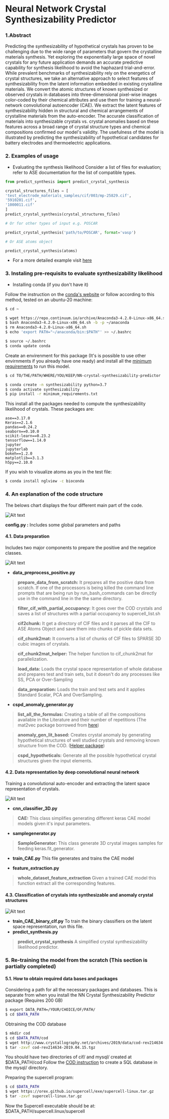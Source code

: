 # Neural Network Crystal Synthesizability Predictor

### 1.Abstract
Predicting the synthesizability of hypothetical crystals has proven to be challenging due to the wide range of parameters that govern the crystalline materials synthesis. Yet exploring the exponentially large space of novel crystals for any future application demands an accurate predictive capability for synthesis likelihood to avoid the haphazard trial-and-error. While prevalent benchmarks of synthesizability rely on the energetics of crystal structures, we take an alternative approach to select features of synthesizability from the latent information embedded in existing crystalline materials. We convert the atomic structures of known synthesized or observed crystals in databases into three-dimensional pixel-wise images color-coded by their chemical attributes and use them for training a neural-network convolutional autoencoder (CAE). We extract the latent features of synthesizability hidden in structural and chemical arrangements of crystalline materials from the auto-encoder. The accurate classification of materials into synthesizable crystals vs. crystal anomalies based on these features across a broad range of crystal structure types and chemical compositions confirmed our model's validity. The usefulness of the model is illustrated by predicting the synthesizability of hypothetical candidates for battery electrodes and thermoelectric applications.

### 2. Examples of usage
*	Evaluating the synthesis likelihood
Consider a list of files for evaluation; refer to ASE documentation for the list of compatible types.
```python
from predict_synthesis import predict_crystal_synthesis

crystal_structures_files = [
'test_electrode_materials_samples/cif/003/mp-25829.cif',
'5910201.cif',
'1000011.cif'
]
predict_crystal_synthesis(crystal_structures_files)

# Or for other types of input e.g. POSCAR

predict_crystal_synthesis('path/to/POSCAR', format='vasp')

# Or ASE atoms object

predict_crystal_synthesis(atoms)
```
* For a more detailed example visit [here](testing_synthesizability_predictor.ipynb)


### 3. Instaling pre-requisits to evaluate synthesizability likelihood
* Installing conda (if you don't have it)

Follow the instruction on the [conda's website](https://docs.conda.io/projects/conda/en/latest/user-guide/install/) or follow according to this method, tested on an ubuntu-20 machine:
```bash
$ cd ~

$ wget https://repo.continuum.io/archive/Anaconda3-4.2.0-Linux-x86_64.sh
$ bash Anaconda3-4.2.0-Linux-x86_64.sh -b -p ~/anaconda
$ rm Anaconda3-4.2.0-Linux-x86_64.sh
$ echo 'export PATH="~/anaconda/bin:$PATH"' >> ~/.bashrc 

$ source ~/.bashrc
$ conda update conda
```
Create an envirenment for this package (It's is possible to use other envirnments if you already have one ready) and install all the [minimum requirements](minimum_requirements.txt) to run this model.

```bash
$ cd TO/THE/PATH/WHERE/YOU/KEEP/NN-crystal-synthesizability-predictor

$ conda create -n synthesizability python=3.7
$ conda activate synthesizability
$ pip install -r minimum_requirements.txt
```
This install all the packages needed to compute the synthesizability likelihood of crystals. These packages are:

```
ase==3.17.0
Keras==2.1.6
pandas==0.24.2
seaborn==0.10.0
scikit-learn==0.23.2
tensorflow==1.14.0
jupyter
jupyterlab
bokeh==1.2.0
matplotlib==3.1.3
h5py==2.10.0
```
If you wish to visualize atoms as you in the test file:
```bash
$ conda install nglview -c bioconda
```

### 4. An explanation of the code structure
The belows chart displays the four different main part of the code. 

![Alt text](images/model_major_steps.png)

**config.py :** Includes some global parameters and paths
#### 4.1. Data preparation 
Includes two major components to prepare the positive and the negatice classes.

![Alt text](images/data_preparation.png)

* __data_preprocess_positive.py__
> **prepare_data_from_scratch:** It prepares all the positive data from scratch. If one of the processors is being killed the command line prompts
    that are being run by run_bash_commands can be directly use in the command line in the the same directory.
    
> **filter_cif_with_partial_occupancy:** It goes over the COD crystals and saves a list of structures with a partial occupancy to supercell_list.sh
    
> **cif2chunk:** It get a directory of CIF files and it parses all the CIF to ASE Atoms Object and save them
    into chunks of pickle data sets.
    
> **cif_chunk2mat:** It converts a list of chunks of CIF files to SPARSE 3D cubic images of crystals.

> **cif_chunk2mat_helper:** The helper function to cif_chunk2mat for parallelization.

> **load_data:** Loads the crystal space representation of whole database and prepares test and train sets, but it doesn't do
    any processes like SS, PCA or Over-Sampling

> **data_preparation:** Loads the train and test sets and it applies Standard Scalar, PCA and OverSampling.

* __cspd_anomaly_generator.py__
> **list_all_the_formulas:** Creating a table of all the compositions available in the Literature and their number of repetitions
    (The mat2vec package borrowed from [here](https://github.com/materialsintelligence/mat2vec))
    
> **anomaly_gen_lit_based:** Creates crystal anomaly by generating hypothetical structures of well studied crystals and removing known structure
    from the COD. ([Helper package](https://github.com/SUNCAT-Center/AtomicStructureGenerator))
    
> **cspd_hypotheticals:** Generate all the possible hypothetical crystal structures given the input elements. 

#### 4.2. Data representation by deep convolutional neural network
Training a convolutional auto-encoder and extracting the latent space representation of crystals. 

![Alt text](images/cae_representation.png)
* __cnn_classifier_3D.py__

> **CAE:** This class simplifies generating different keras CAE model models given it's input parameters.

* __samplegenerator.py__

> **SampleGenerator:** This class generate 3D crystal images samples for feeding keras.fit_generator.

* __train_CAE.py__ This file generates and trains the CAE model

* __feature_extraction.py__
> **whole_dataset_feature_extraction** Given a trained CAE model this function extract all the corresponding features.

#### 4.3. Classification of crystals into synthesizable and anomaly crystal structures
![Alt text](images/classification_analysis.png)

* __train_CAE_binary_clf.py__ To train the binary classifiers on the latent space representation, run this file. 
* __predict_synthesis.py__
> **predict_crystal_synthesis** A simplified crystal synthesizability likelihood predictor.


### 5. Re-training the model from the scratch (This section is partially completed)
#### 5.1. How to obtain required data bases and packages
Considering a path for all the necessary packages and databases. This is separate from when you install the NN Crystal Synthesizability Predictor package (Requires 200 GB)
```bash
$ export DATA_PATH=/YOUR/CHOICE/OF/PATH/
$ cd $DATA_PATH
```
Obtraining the COD database
```bash
$ mkdir cod
$ cd $DATA_PATH/cod 
$ wget http://www.crystallography.net/archives/2019/data/cod-rev214634-2019.04.15.tgz
$ tar -zxvf cod-rev214634-2019.04.15.tgz
```
You should have two directories of cif/ and mysql/ created at $DATA_PATH/cod
Follow the [COD instruction](https://wiki.crystallography.net/creatingSQLdatabase/) to create a SQL database in the mysql/ directory. 

Preparing the supercell program:
```bash
$ cd $DATA_PATH
$ wget https://orex.github.io/supercell/exe/supercell-linux.tar.gz
$ tar -zxvf supercell-linux.tar.gz
```
Now the Supercell executable should be at: $DATA_PATH/supercell.linux/supercell

